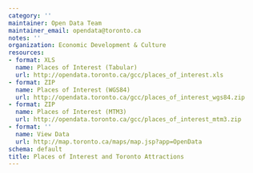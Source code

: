 ```yaml
---
category: ''
maintainer: Open Data Team
maintainer_email: opendata@toronto.ca
notes: ''
organization: Economic Development & Culture
resources:
- format: XLS
  name: Places of Interest (Tabular)
  url: http://opendata.toronto.ca/gcc/places_of_interest.xls
- format: ZIP
  name: Places of Interest (WGS84)
  url: http://opendata.toronto.ca/gcc/places_of_interest_wgs84.zip
- format: ZIP
  name: Places of Interest (MTM3)
  url: http://opendata.toronto.ca/gcc/places_of_interest_mtm3.zip
- format: ''
  name: View Data
  url: http://map.toronto.ca/maps/map.jsp?app=OpenData
schema: default
title: Places of Interest and Toronto Attractions
---
```

